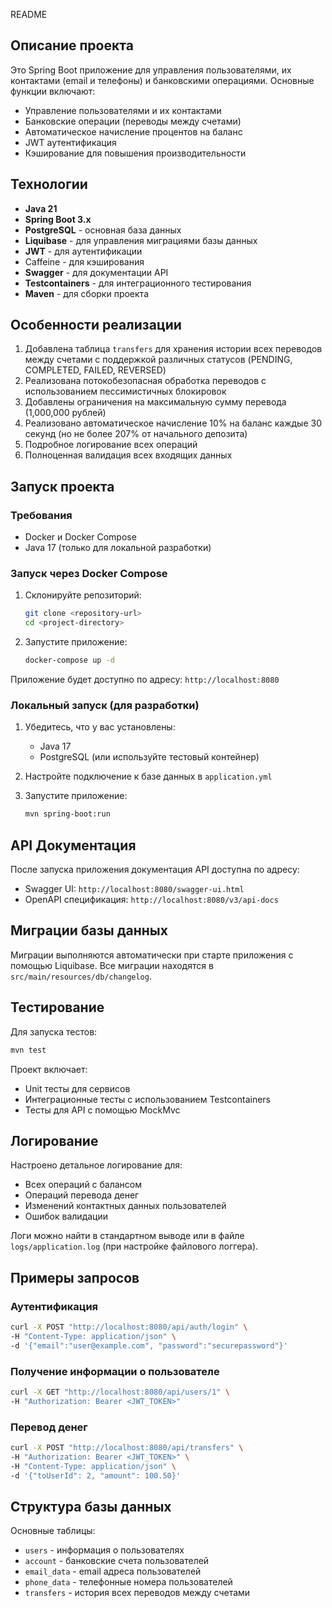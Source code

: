 README
## Описание проекта

Это Spring Boot приложение для управления пользователями, их контактами (email и телефоны) и банковскими операциями. Основные функции включают:

- Управление пользователями и их контактами
- Банковские операции (переводы между счетами)
- Автоматическое начисление процентов на баланс
- JWT аутентификация
- Кэширование для повышения производительности

## Технологии

- **Java 21**
- **Spring Boot 3.x**
- **PostgreSQL** - основная база данных
- **Liquibase** - для управления миграциями базы данных
- **JWT** - для аутентификации
- Caffeine - для кэширования
- **Swagger** - для документации API
- **Testcontainers** - для интеграционного тестирования
- **Maven** - для сборки проекта

## Особенности реализации

1. Добавлена таблица `transfers` для хранения истории всех переводов между счетами с поддержкой различных статусов (PENDING, COMPLETED, FAILED, REVERSED)
2. Реализована потокобезопасная обработка переводов с использованием пессимистичных блокировок
3. Добавлены ограничения на максимальную сумму перевода (1,000,000 рублей)
4. Реализовано автоматическое начисление 10% на баланс каждые 30 секунд (но не более 207% от начального депозита)
5. Подробное логирование всех операций
6. Полноценная валидация всех входящих данных

## Запуск проекта

### Требования

- Docker и Docker Compose
- Java 17 (только для локальной разработки)

### Запуск через Docker Compose

1. Склонируйте репозиторий:
   ```bash
   git clone <repository-url>
   cd <project-directory>
   ```

2. Запустите приложение:
   ```bash
   docker-compose up -d
   ```

Приложение будет доступно по адресу: `http://localhost:8080`

### Локальный запуск (для разработки)

1. Убедитесь, что у вас установлены:
   - Java 17
   - PostgreSQL (или используйте тестовый контейнер)

2. Настройте подключение к базе данных в `application.yml`

3. Запустите приложение:
   ```bash
   mvn spring-boot:run
   ```

## API Документация

После запуска приложения документация API доступна по адресу:
- Swagger UI: `http://localhost:8080/swagger-ui.html`
- OpenAPI спецификация: `http://localhost:8080/v3/api-docs`

## Миграции базы данных

Миграции выполняются автоматически при старте приложения с помощью Liquibase. Все миграции находятся в `src/main/resources/db/changelog`.

## Тестирование

Для запуска тестов:
```bash
mvn test
```

Проект включает:
- Unit тесты для сервисов
- Интеграционные тесты с использованием Testcontainers
- Тесты для API с помощью MockMvc

## Логирование

Настроено детальное логирование для:
- Всех операций с балансом
- Операций перевода денег
- Изменений контактных данных пользователей
- Ошибок валидации

Логи можно найти в стандартном выводе или в файле `logs/application.log` (при настройке файлового логгера).

## Примеры запросов

### Аутентификация
```bash
curl -X POST "http://localhost:8080/api/auth/login" \
-H "Content-Type: application/json" \
-d '{"email":"user@example.com", "password":"securepassword"}'
```

### Получение информации о пользователе
```bash
curl -X GET "http://localhost:8080/api/users/1" \
-H "Authorization: Bearer <JWT_TOKEN>"
```

### Перевод денег
```bash
curl -X POST "http://localhost:8080/api/transfers" \
-H "Authorization: Bearer <JWT_TOKEN>" \
-H "Content-Type: application/json" \
-d '{"toUserId": 2, "amount": 100.50}'
```

## Структура базы данных

Основные таблицы:
- `users` - информация о пользователях
- `account` - банковские счета пользователей
- `email_data` - email адреса пользователей
- `phone_data` - телефонные номера пользователей
- `transfers` - история всех переводов между счетами

